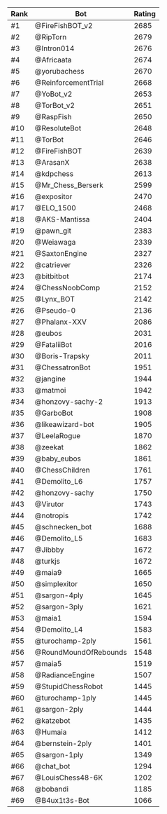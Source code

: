 Rank|Bot|Rating
---|---|---
#1|@FireFishBOT_v2|2685
#2|@RipTorn|2679
#3|@Intron014|2676
#4|@Africaata|2674
#5|@yorubachess|2670
#6|@ReinforcementTrial|2668
#7|@YoBot_v2|2653
#8|@TorBot_v2|2651
#9|@RaspFish|2650
#10|@ResoluteBot|2648
#11|@TorBot|2646
#12|@FireFishBOT|2639
#13|@ArasanX|2638
#14|@kdpchess|2613
#15|@Mr_Chess_Berserk|2599
#16|@expositor|2470
#17|@ELO_1500|2468
#18|@AKS-Mantissa|2404
#19|@pawn_git|2383
#20|@Weiawaga|2339
#21|@SaxtonEngine|2327
#22|@catriever|2326
#23|@bitbitbot|2174
#24|@ChessNoobComp|2152
#25|@Lynx_BOT|2142
#26|@Pseudo-0|2136
#27|@Phalanx-XXV|2086
#28|@eubos|2031
#29|@FataliiBot|2016
#30|@Boris-Trapsky|2011
#31|@ChessatronBot|1951
#32|@jangine|1944
#33|@matmoi|1942
#34|@honzovy-sachy-2|1913
#35|@GarboBot|1908
#36|@likeawizard-bot|1905
#37|@LeelaRogue|1870
#38|@zeekat|1862
#39|@baby_eubos|1861
#40|@ChessChildren|1761
#41|@Demolito_L6|1757
#42|@honzovy-sachy|1750
#43|@Virutor|1743
#44|@notropis|1742
#45|@schnecken_bot|1688
#46|@Demolito_L5|1683
#47|@Jibbby|1672
#48|@turkjs|1672
#49|@maia9|1665
#50|@simplexitor|1650
#51|@sargon-4ply|1645
#52|@sargon-3ply|1621
#53|@maia1|1594
#54|@Demolito_L4|1583
#55|@turochamp-2ply|1561
#56|@RoundMoundOfRebounds|1548
#57|@maia5|1519
#58|@RadianceEngine|1507
#59|@StupidChessRobot|1445
#60|@turochamp-1ply|1445
#61|@sargon-2ply|1444
#62|@katzebot|1435
#63|@Humaia|1412
#64|@bernstein-2ply|1401
#65|@sargon-1ply|1349
#66|@chat_bot|1294
#67|@LouisChess48-6K|1202
#68|@bobandi|1185
#69|@B4ux1t3s-Bot|1066
